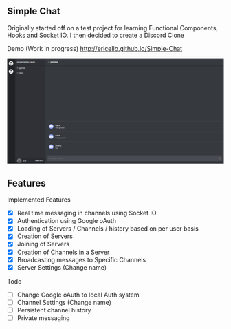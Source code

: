## Simple Chat

Originally started off on a test project for learning Functional Components, Hooks and Socket IO. I then decided to create a Discord Clone

Demo (Work in progress) http://ericellb.github.io/Simple-Chat

![layout image](public/layout.png)

## Features
  Implemented Features
  - [x] Real time messaging in channels using Socket IO
  - [x] Authentication using Google oAuth
  - [x] Loading of Servers / Channels / history based on per user basis
  - [x] Creation of Servers
  - [x] Joining of Servers
  - [x] Creation of Channels in a Server
  - [x] Broadcasting messages to Specific Channels
  - [x] Server Settings (Change name)

  Todo
  - [ ] Change Google oAuth to local Auth system
  - [ ] Channel Settings (Change name)
  - [ ] Persistent channel history
  - [ ] Private messaging